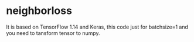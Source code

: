 # neighborloss
It is based on TensorFlow 1.14 and Keras, this code just for batchsize=1  and you need to tansform tensor to numpy.
